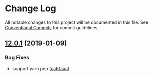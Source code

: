 # Change Log

All notable changes to this project will be documented in this file.
See [Conventional Commits](https://conventionalcommits.org) for commit guidelines.

## [12.0.1](https://github.com/egoist/lazy/compare/@linaj/plugin-typescript@12.0.0...@linaj/plugin-typescript@12.0.1) (2019-01-09)

### Bug Fixes

- support yarn pnp ([ca61aaa](https://github.com/egoist/lazy/commit/ca61aaa))
